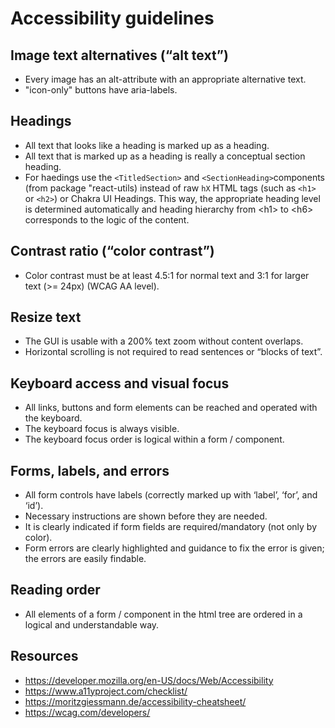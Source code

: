 # Accessibility guidelines

## Image text alternatives (“alt text”)

-   Every image has an alt-attribute with an appropriate alternative text.
-   "icon-only" buttons have aria-labels.

## Headings

-   All text that looks like a heading is marked up as a heading.
-   All text that is marked up as a heading is really a conceptual section heading.
-   For haedings use the `<TitledSection>` and `<SectionHeading>`components (from package "react-utils) instead of raw `hX` HTML
    tags (such as `<h1>` or `<h2>`) or Chakra UI Headings.
    This way, the appropriate heading level is determined automatically and heading hierarchy from \<h1> to \<h6> corresponds to the logic of the content.

## Contrast ratio (“color contrast”)

-   Color contrast must be at least 4.5:1 for normal text and 3:1 for larger text (>= 24px) (WCAG AA level).

## Resize text

-   The GUI is usable with a 200% text zoom without content overlaps.
-   Horizontal scrolling is not required to read sentences or “blocks of text”.

## Keyboard access and visual focus

-   All links, buttons and form elements can be reached and operated with the keyboard.
-   The keyboard focus is always visible.
-   The keyboard focus order is logical within a form / component.

## Forms, labels, and errors

-   All form controls have labels (correctly marked up with ‘label’, ‘for’, and ‘id’).
-   Necessary instructions are shown before they are needed.
-   It is clearly indicated if form fields are required/mandatory (not only by color).
-   Form errors are clearly highlighted and guidance to fix the error is given; the errors are easily findable.

## Reading order

-   All elements of a form / component in the html tree are ordered in a logical and understandable way.

## Resources

-   https://developer.mozilla.org/en-US/docs/Web/Accessibility
-   https://www.a11yproject.com/checklist/
-   https://moritzgiessmann.de/accessibility-cheatsheet/
-   https://wcag.com/developers/
